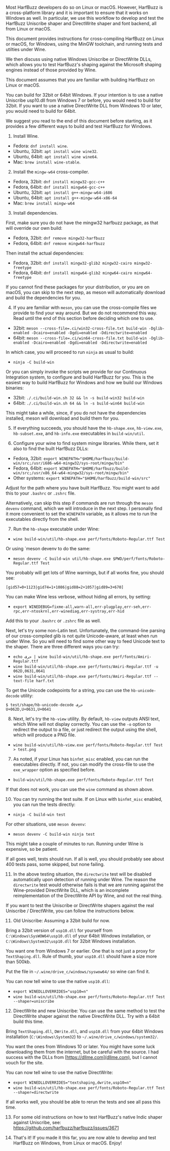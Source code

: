 Most HarfBuzz developers do so on Linux or macOS. However, HarfBuzz is a
cross-platform library and it is important to ensure that it works on Windows
as well. In particular, we use this workflow to develop and test the HarfBuzz
Uniscribe shaper and DirectWrite shaper and font backend, all from Linux or
macOS.

This document provides instructions for cross-compiling HarfBuzz on Linux or
macOS, for Windows, using the MinGW toolchain, and running tests and utilties
under Wine.

We then discuss using native Windows Uniscribe or DirectWrite DLLs, which
allows you to test HarfBuzz's shaping against the Microsoft shaping engines
instead of those provided by Wine.

This document assumes that you are familiar with building HarfBuzz on Linux or
macOS.

You can build for 32bit or 64bit Windows. If your intention is to use a native
Uniscribe usp10.dll from Windows 7 or before, you would need to build for 32bit.
If you want to use a native DirectWrite DLL from Windows 10 or later, you would
need to build for 64bit.

We suggest you read to the end of this document before starting, as it provides
a few different ways to build and test HarfBuzz for Windows.

1. Install Wine.

  - Fedora: `dnf install wine`.
  - Ubuntu, 32bit: `apt install wine wine32`.
  - Ubuntu, 64bit: `apt install wine wine64`.
  - Mac: `brew install wine-stable`.

2. Install the `mingw-w64` cross-compiler.

  - Fedora, 32bit: `dnf install mingw32-gcc-c++`
  - Fedora, 64bit: `dnf install mingw64-gcc-c++`
  - Ubuntu, 32bit: `apt install g++-mingw-w64-i686`
  - Ubuntu, 64bit: `apt install g++-mingw-w64-x86-64`
  - Mac: `brew install mingw-w64`

3. Install dependencies.

First, make sure you do not have the mingw32 harfbuzz package, as that will
override our own build:

  - Fedora, 32bit: `dnf remove mingw32-harfbuzz`
  - Fedora, 64bit: `dnf remove mingw64-harfbuzz`

Then install the actual dependencies:

  - Fedora, 32bit: `dnf install mingw32-glib2 mingw32-cairo mingw32-freetype`
  - Fedora, 64bit: `dnf install mingw64-glib2 mingw64-cairo mingw64-freetype`

If you cannot find these packages for your distribution, or you are on macOS,
you can skip to the next step, as meson will automatically download and build
the dependencies for you.

4. If you are familiar with `meson`, you can use the cross-compile files we
provide to find your way around. But we do not recommend this way. Read until
the end of this section before deciding which one to use.

  - 32bit: `meson --cross-file=.ci/win32-cross-file.txt build-win -Dglib-enabled -Dcairo=enabled -Dgdi=enabled -Ddirectwrite=enabled`
  - 64bit: `meson --cross-file=.ci/win64-cross-file.txt build-win -Dglib-enabled -Dcairo=enabled -Dgdi=enabled -Ddirectwrite=enabled`

In which case, you will proceed to run `ninja` as usual to build:

  - `ninja -C build-win`

Or you can simply invoke the scripts we provide for our Continuous Integration
system, to configure and build HarfBuzz for you. This is the easiest way to
build HarfBuzz for Windows and how we build our Windows binaries:

  - 32bit: `./.ci/build-win.sh 32 && ln -s build-win32 build-win`
  - 64bit: `./.ci/build-win.sh 64 && ln -s build-win64 build-win`

This might take a while, since, if you do not have the dependencies installed,
meson will download and build them for you.

5. If everything succeeds, you should have the `hb-shape.exe`, `hb-view.exe`,
`hb-subset.exe`, and `hb-info.exe` executables in `build-win/util`.

6. Configure your wine to find system mingw libraries. While there, set it also
to find the built HarfBuzz DLLs:

  - Fedora, 32bit: `export WINEPATH="$HOME/harfbuzz/build-win/src;/usr/i686-w64-mingw32/sys-root/mingw/bin"`
  - Fedora, 64bit: `export WINEPATH="$HOME/harfbuzz/build-win/src;/usr/x86_64-w64-mingw32/sys-root/mingw/bin"`
  - Other systems: `export WINEPATH="$HOME/harfbuzz/build-win/src"`

Adjust for the path where you have built HarfBuzz.  You might want to add this
to your `.bashrc` or `.zshrc` file.

Alternatively, can skip this step if commands are run through the `meson devenv`
command, which we will introduce in the next step. I personally find it more
convenient to set the `WINEPATH` variable, as it allows me to run the executables
directly from the shell.

7. Run the `hb-shape` executable under Wine:

  - `wine build-win/util/hb-shape.exe perf/fonts/Roboto-Regular.ttf Test`

Or using `meson devenv to do the same:

  - `meson devenv -C build-win util/hb-shape.exe $PWD/perf/fonts/Roboto-Regular.ttf Test`

You probably will get lots of Wine warnings, but if all works fine, you
should see:
```
[gid57=0+1123|gid74=1+1086|gid88=2+1057|gid89=3+670]
```

You can make Wine less verbose, without hiding all errors, by setting:

  - `export WINEDEBUG=fixme-all,warn-all,err-plugplay,err-seh,err-rpc,err-ntoskrnl,err-winediag,err-systray,err-hid`

Add this to your `.bashrc` or `.zshrc` file as well.

Next, let's try some non-Latin text. Unfortunately, the command-line parsing of
our cross-compiled glib is not quite Unicode-aware, at least when run under
Wine. So you will need to find some other way to feed Unicode text to the
shaper. There are three different ways you can try:

  - `echo حرف | wine build-win/util/hb-shape.exe perf/fonts/Amiri-Regular.ttf`
  - `wine build-win/util/hb-shape.exe perf/fonts/Amiri-Regular.ttf -u 062D,0631,0641`
  - `wine build-win/util/hb-shape.exe perf/fonts/Amiri-Regular.ttf --text-file harf.txt`

To get the Unicode codepoints for a string, you can use the `hb-unicode-decode`
utility:
```
$ test/shape/hb-unicode-decode حرف
U+062D,U+0631,U+0641
```

8. Next, let's try the `hb-view` utility. By default, `hb-view` outputs ANSI text,
which Wine will not display correctly. You can use the `-o` option to redirect the
output to a file, or just redirect the output using the shell, which will produce
a PNG file.

  - `wine build-win/util/hb-view.exe perf/fonts/Roboto-Regular.ttf Test > test.png`

7. As noted, if your Linux has `binfmt_misc` enabled, you can run the executables
directly. If not, you can modify the cross-file to use the `exe_wrapper` option as
specified before.

  - `build-win/util/hb-shape.exe perf/fonts/Roboto-Regular.ttf Test`

If that does not work, you can use the `wine` command as shown above.

10. You can try running the test suite. If on Linux with `binfmt_misc` enabled, you
can run the tests directly:

  - `ninja -C build-win test`

For other situations, use `meson devenv`:

  - `meson devenv -C build-win ninja test`

This might take a couple of minutes to run. Running under Wine is expensive, so
be patient.

If all goes well, tests should run. If all is well, you should probably see about
400 tests pass, some skipped, but none failing.

11. In the above testing situation, the `directwrite` test will be disabled
automatically upon detection of running under Wine. The reason the `directwrite`
test would otherwise fails is that we are running against the Wine-provided
DirectWrite DLL, which is an incomplete reimplementation of the DirectWrite API
by Wine, and not the real thing.

If you want to test the Uniscribe or DirectWrite shapers against the real
Uniscribe / DirectWrite, you can follow the instructions below.

11. Old Uniscribe: Assuming a 32bit build for now.

Bring a 32bit version of `usp10.dll` for yourself from
`C:\Windows\SysWOW64\usp10.dll` of your 64bit Windows installation,
or `C:\Windows\System32\usp10.dll` for 32bit Windows installation.

You want one from Windows 7 or earlier.  One that is not just a proxy for
`TextShaping.dll`.  Rule of thumb, your `usp10.dll` should have a size more
than 500kb.

Put the file in `~/.wine/drive_c/windows/syswow64/` so wine can find it.

You can now tell wine to use the native `usp10.dll`:

  - `export WINEDLLOVERRIDES="usp10=n"`
  - `wine build-win/util/hb-shape.exe perf/fonts/Roboto-Regular.ttf Test --shaper=uniscribe`

12. DirectWrite and new Uniscribe: You can use the same method to test the
DirectWrite shaper against the native DirectWrite DLL. Try with a 64bit build
this time.

Bring `TextShaping.dll`, `DWrite.dll`, and `usp10.dll` from your 64bit Windows
installation (`C:\Windows\System32`) to `~/.wine/drive_c/windows/system32/`.

You want the ones from Windows 10 or later. You might have some luck downloading
them from the internet, but be careful with the source. I had success with the
DLLs from [https://dllme.com](dllme.com), but I cannot vouch for the site.

You can now tell wine to use the native DirectWrite:

  - `export WINEDLLOVERRIDES="textshaping,dwrite,usp10=n"`
  - `wine build-win/util/hb-shape.exe perf/fonts/Roboto-Regular.ttf Test --shaper=directwrite`

If all works well, you should be able to rerun the tests and see all pass this time.

13. For some old instructions on how to test HarfBuzz's native Indic shaper against
Uniscribe, see: https://github.com/harfbuzz/harfbuzz/issues/3671

14. That's it! If you made it this far, you are now able to develop and test
HarfBuzz on Windows, from Linux or macOS. Enjoy!
